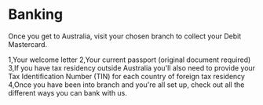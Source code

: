 # Banking

Once you get to Australia, visit your chosen branch to collect your Debit Mastercard.

1,Your welcome letter
2,Your current passport (original document required)
3,If you have tax residency outside Australia you'll also need to provide your Tax Identification Number (TIN) for each country of foreign tax residency
4,Once you have been into branch and you're all set up, check out all the different ways you can bank with us.


